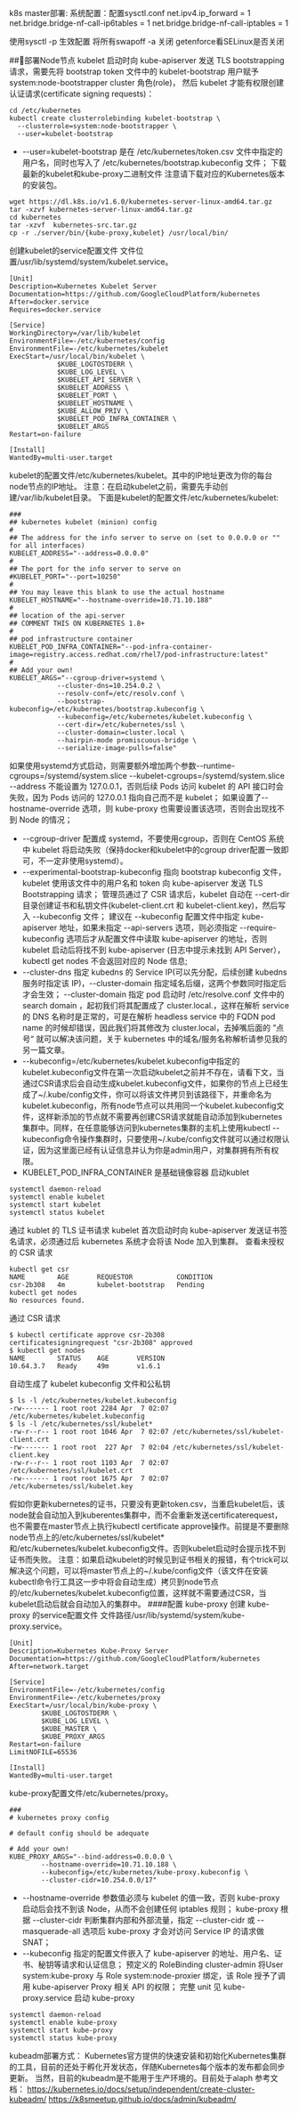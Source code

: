 k8s master部署:
    系统配置：配置sysctl.conf
    net.ipv4.ip_forward = 1
    net.bridge.bridge-nf-call-ip6tables = 1
    net.bridge.bridge-nf-call-iptables = 1

使用sysctl -p 生效配置
    将所有swapoff -a 关闭
    getenforce看SELinux是否关闭

##部署Node节点
kubelet 启动时向 kube-apiserver 发送 TLS bootstrapping 请求，需要先将 bootstrap token 文件中的 kubelet-bootstrap 用户赋予 system:node-bootstrapper cluster 角色(role)， 然后 kubelet 才能有权限创建认证请求(certificate signing requests)：
```
cd /etc/kubernetes
kubectl create clusterrolebinding kubelet-bootstrap \
  --clusterrole=system:node-bootstrapper \
  --user=kubelet-bootstrap
```
* --user=kubelet-bootstrap 是在 /etc/kubernetes/token.csv 文件中指定的用户名，同时也写入了 /etc/kubernetes/bootstrap.kubeconfig 文件；
下载最新的kubelet和kube-proxy二进制文件
注意请下载对应的Kubernetes版本的安装包。
```
wget https://dl.k8s.io/v1.6.0/kubernetes-server-linux-amd64.tar.gz
tar -xzvf kubernetes-server-linux-amd64.tar.gz
cd kubernetes
tar -xzvf  kubernetes-src.tar.gz
cp -r ./server/bin/{kube-proxy,kubelet} /usr/local/bin/
```
创建kubelet的service配置文件
文件位置/usr/lib/systemd/system/kubelet.service。
```
[Unit]
Description=Kubernetes Kubelet Server
Documentation=https://github.com/GoogleCloudPlatform/kubernetes
After=docker.service
Requires=docker.service

[Service]
WorkingDirectory=/var/lib/kubelet
EnvironmentFile=-/etc/kubernetes/config
EnvironmentFile=-/etc/kubernetes/kubelet
ExecStart=/usr/local/bin/kubelet \
            $KUBE_LOGTOSTDERR \
            $KUBE_LOG_LEVEL \
            $KUBELET_API_SERVER \
            $KUBELET_ADDRESS \
            $KUBELET_PORT \
            $KUBELET_HOSTNAME \
            $KUBE_ALLOW_PRIV \
            $KUBELET_POD_INFRA_CONTAINER \
            $KUBELET_ARGS
Restart=on-failure

[Install]
WantedBy=multi-user.target
```
kubelet的配置文件/etc/kubernetes/kubelet。其中的IP地址更改为你的每台node节点的IP地址。
注意：在启动kubelet之前，需要先手动创建/var/lib/kubelet目录。
下面是kubelet的配置文件/etc/kubernetes/kubelet:
```
###
## kubernetes kubelet (minion) config
#
## The address for the info server to serve on (set to 0.0.0.0 or "" for all interfaces)
KUBELET_ADDRESS="--address=0.0.0.0"
#
## The port for the info server to serve on
#KUBELET_PORT="--port=10250"
#
## You may leave this blank to use the actual hostname
KUBELET_HOSTNAME="--hostname-override=10.71.10.188"
#
## location of the api-server
## COMMENT THIS ON KUBERNETES 1.8+
#
## pod infrastructure container
KUBELET_POD_INFRA_CONTAINER="--pod-infra-container-image=registry.access.redhat.com/rhel7/pod-infrastructure:latest"
#
## Add your own!
KUBELET_ARGS="--cgroup-driver=systemd \
            --cluster-dns=10.254.0.2 \
            --resolv-conf=/etc/resolv.conf \
            --bootstrap-kubeconfig=/etc/kubernetes/bootstrap.kubeconfig \
            --kubeconfig=/etc/kubernetes/kubelet.kubeconfig \
            --cert-dir=/etc/kubernetes/ssl \
            --cluster-domain=cluster.local \
            --hairpin-mode promiscuous-bridge \
            --serialize-image-pulls=false"
```
如果使用systemd方式启动，则需要额外增加两个参数--runtime-cgroups=/systemd/system.slice --kubelet-cgroups=/systemd/system.slice
--address 不能设置为 127.0.0.1，否则后续 Pods 访问 kubelet 的 API 接口时会失败，因为 Pods 访问的 127.0.0.1 指向自己而不是 kubelet；
如果设置了--hostname-override 选项，则 kube-proxy 也需要设置该选项，否则会出现找不到 Node 的情况；
* --cgroup-driver 配置成 systemd，不要使用cgroup，否则在 CentOS 系统中 kubelet 将启动失败（保持docker和kubelet中的cgroup driver配置一致即可，不一定非使用systemd）。
* --experimental-bootstrap-kubeconfig 指向 bootstrap kubeconfig 文件，kubelet 使用该文件中的用户名和 token 向 kube-apiserver 发送 TLS Bootstrapping 请求；
管理员通过了 CSR 请求后，kubelet 自动在 --cert-dir 目录创建证书和私钥文件(kubelet-client.crt 和 kubelet-client.key)，然后写入 --kubeconfig 文件；
建议在 --kubeconfig 配置文件中指定 kube-apiserver 地址，如果未指定 --api-servers 选项，则必须指定 --require-kubeconfig 选项后才从配置文件中读取 kube-apiserver 的地址，否则 kubelet 启动后将找不到 kube-apiserver (日志中提示未找到 API Server），kubectl get nodes 不会返回对应的 Node 信息;
* --cluster-dns 指定 kubedns 的 Service IP(可以先分配，后续创建 kubedns 服务时指定该 IP)，--cluster-domain 指定域名后缀，这两个参数同时指定后才会生效；
--cluster-domain 指定 pod 启动时 /etc/resolve.conf 文件中的 search domain ，起初我们将其配置成了 cluster.local.，这样在解析 service 的 DNS 名称时是正常的，可是在解析 headless service 中的 FQDN pod name 的时候却错误，因此我们将其修改为 cluster.local，去掉嘴后面的 ”点号“ 就可以解决该问题，关于 kubernetes 中的域名/服务名称解析请参见我的另一篇文章。
* --kubeconfig=/etc/kubernetes/kubelet.kubeconfig中指定的kubelet.kubeconfig文件在第一次启动kubelet之前并不存在，请看下文，当通过CSR请求后会自动生成kubelet.kubeconfig文件，如果你的节点上已经生成了~/.kube/config文件，你可以将该文件拷贝到该路径下，并重命名为kubelet.kubeconfig，所有node节点可以共用同一个kubelet.kubeconfig文件，这样新添加的节点就不需要再创建CSR请求就能自动添加到kubernetes集群中。同样，在任意能够访问到kubernetes集群的主机上使用kubectl --kubeconfig命令操作集群时，只要使用~/.kube/config文件就可以通过权限认证，因为这里面已经有认证信息并认为你是admin用户，对集群拥有所有权限。
* KUBELET_POD_INFRA_CONTAINER 是基础镜像容器
启动kublet
```
systemctl daemon-reload
systemctl enable kubelet
systemctl start kubelet
systemctl status kubelet
```
通过 kublet 的 TLS 证书请求
kubelet 首次启动时向 kube-apiserver 发送证书签名请求，必须通过后 kubernetes 系统才会将该 Node 加入到集群。
查看未授权的 CSR 请求
```
kubectl get csr
NAME        AGE       REQUESTOR           CONDITION
csr-2b308   4m        kubelet-bootstrap   Pending
kubectl get nodes
No resources found.
```
通过 CSR 请求
```
$ kubectl certificate approve csr-2b308
certificatesigningrequest "csr-2b308" approved
$ kubectl get nodes
NAME        STATUS    AGE       VERSION
10.64.3.7   Ready     49m       v1.6.1

```
自动生成了 kubelet kubeconfig 文件和公私钥
```
$ ls -l /etc/kubernetes/kubelet.kubeconfig
-rw------- 1 root root 2284 Apr  7 02:07 /etc/kubernetes/kubelet.kubeconfig
$ ls -l /etc/kubernetes/ssl/kubelet*
-rw-r--r-- 1 root root 1046 Apr  7 02:07 /etc/kubernetes/ssl/kubelet-client.crt
-rw------- 1 root root  227 Apr  7 02:04 /etc/kubernetes/ssl/kubelet-client.key
-rw-r--r-- 1 root root 1103 Apr  7 02:07 /etc/kubernetes/ssl/kubelet.crt
-rw------- 1 root root 1675 Apr  7 02:07 /etc/kubernetes/ssl/kubelet.key
```
假如你更新kubernetes的证书，只要没有更新token.csv，当重启kubelet后，该node就会自动加入到kuberentes集群中，而不会重新发送certificaterequest，也不需要在master节点上执行kubectl certificate approve操作。前提是不要删除node节点上的/etc/kubernetes/ssl/kubelet*和/etc/kubernetes/kubelet.kubeconfig文件。否则kubelet启动时会提示找不到证书而失败。
注意：如果启动kubelet的时候见到证书相关的报错，有个trick可以解决这个问题，可以将master节点上的~/.kube/config文件（该文件在安装kubectl命令行工具这一步中将会自动生成）拷贝到node节点的/etc/kubernetes/kubelet.kubeconfig位置，这样就不需要通过CSR，当kubelet启动后就会自动加入的集群中。
####配置 kube-proxy
创建 kube-proxy 的service配置文件
文件路径/usr/lib/systemd/system/kube-proxy.service。
```
[Unit]
Description=Kubernetes Kube-Proxy Server
Documentation=https://github.com/GoogleCloudPlatform/kubernetes
After=network.target

[Service]
EnvironmentFile=-/etc/kubernetes/config
EnvironmentFile=-/etc/kubernetes/proxy
ExecStart=/usr/local/bin/kube-proxy \
        $KUBE_LOGTOSTDERR \
        $KUBE_LOG_LEVEL \
        $KUBE_MASTER \
        $KUBE_PROXY_ARGS
Restart=on-failure
LimitNOFILE=65536

[Install]
WantedBy=multi-user.target
```
kube-proxy配置文件/etc/kubernetes/proxy。
```
###
# kubernetes proxy config

# default config should be adequate

# Add your own!
KUBE_PROXY_ARGS="--bind-address=0.0.0.0 \
        --hostname-override=10.71.10.188 \ 
        --kubeconfig=/etc/kubernetes/kube-proxy.kubeconfig \
        --cluster-cidr=10.254.0.0/17"
```
* --hostname-override 参数值必须与 kubelet 的值一致，否则 kube-proxy 启动后会找不到该 Node，从而不会创建任何 iptables 规则；
kube-proxy 根据 --cluster-cidr 判断集群内部和外部流量，指定 --cluster-cidr 或 --masquerade-all 选项后 kube-proxy 才会对访问 Service IP 的请求做 SNAT；
* --kubeconfig 指定的配置文件嵌入了 kube-apiserver 的地址、用户名、证书、秘钥等请求和认证信息；
预定义的 RoleBinding cluster-admin 将User system:kube-proxy 与 Role system:node-proxier 绑定，该 Role 授予了调用 kube-apiserver Proxy 相关 API 的权限；
完整 unit 见 kube-proxy.service
启动 kube-proxy
```
systemctl daemon-reload
systemctl enable kube-proxy
systemctl start kube-proxy
systemctl status kube-proxy
```










































kubeadm部署方式：
    Kubernetes官方提供的快速安装和初始化Kubernetes集群的工具，目前的还处于孵化开发状态，伴随Kubernetes每个版本的发布都会同步更新。 当然，目前的kubeadm是不能用于生产环境的。目前处于alaph
参考文档：
    https://kubernetes.io/docs/setup/independent/create-cluster-kubeadm/
    https://k8smeetup.github.io/docs/admin/kubeadm/